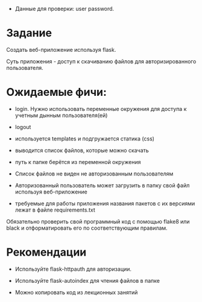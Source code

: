 - Данные для проверки: user password.

# Задание

Создать веб-приложение используя flask.

Суть приложения - доступ к скачиванию файлов для авторизированного пользователя.



# Ожидаемые фичи:

- login. Нужно использовать переменные окружения для доступа к учетным дынным пользователя(ей)

- logout

- используется templates и подгружается статика (css)

- выводится список файлов, которые можно скачать

- путь к папке берётся из переменной окружения

- Список файлов не виден не авторизованным пользователям

- Авторизованный пользователь может загрузить в папку свой файл используя веб-приложение

- требуемые для работы приложения названия пакетов с их версиями лежат в файле requirements.txt

Обязательно проверить свой программный код с помощью flake8 или black и отформатировать его по соответствующим правилам.



# Рекомендации

- Используйте flask-httpauth для авторизации.

- Используйте flask-autoindex для чтения файлов в папке

- Можно копировать код из лекционных занятий